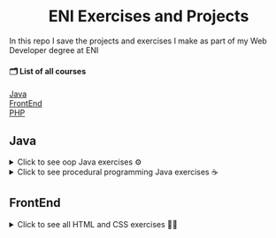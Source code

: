 <h1 align="center">ENI Exercises and Projects</h1>

In this repo I save the projects and exercises I make as part of my Web Developer degree at ENI

#### 🗂 List of all courses

[Java](#Java)  
[FrontEnd](#FrontEnd)   
[PHP](#PHP)  

## Java

<details>
<summary> Click to see oop Java exercises ⚙️ </summary>

**TP3 [Java EE Portfolio](https://github.com/sheilaJava/eni-exercises/tree/main/java/JavaEEPortfolio)** :
A portfolio for my Java EE Projects.

**TP2 [Stationary Shop](https://github.com/sheilaJava/eni-exercises/tree/main/java/stationaryShop)** :
Stationary store app.
- DAO Pattern
- JDBC driver

**TP1 [Doctors Appt](https://github.com/sheilaJava/eni-exercises/tree/main/java/DoctorsAppt)** :
Doctors' appointments booking app.
- Test classes
- ```Objects.requireNonNullElse()```
</details>

<details>
<summary> Click to see procedural programming Java exercises ☕️ </summary>

**TP11 [Simple Calendar](https://github.com/sheilaJava/eni-exercises/blob/main/java/SimpleCalendar/src/fr/eni/simpleCalendar/SimpleCalendar.java)** :
Display a monthly calendar in the console.
- Introduction to classes : ```GregorianCalendar```
- String matrix formatting : ```String.format()```

**TP10 [Scrabble](https://github.com/sheilaJava/eni-exercises/blob/main/java/Scrabble/src/fr/eni/Scrabble/Scrabble.java)** :
Simple Scrabble inspired game. Selects a random word from a text file, shuffles the letters and asks the player for the longest possible word with these letters.
- Exceptions handling : ```try```, ```catch```
- ```FileInputStream```

**TP9 [Guest List](https://github.com/sheilaJava/eni-exercises/blob/main/java/GuestList/src/fr/eni/guestList/GuestList.java)** :
Lets user add and remove guests from a guest list.
- ```break```

**TP8 [Aqua Poney](https://github.com/sheilaJava/eni-exercises/blob/main/java/AquaPoney/src/fr/eni/aquaPoney/AquaPoney.java)** :
Mini game, a race of ponies in a pool, ponies move when user press the enter key

**TP7 [Word Shuffle](https://github.com/sheilaJava/eni-exercises/blob/main/java/WordShuffle/src/fr/eni/wordShuffle/WordShuffle.java)** : 
Gets a sentence from user and return the words with shuffled letters, except the words' first a and last letters.
- ```split()```, ```toCharArray()```
- ```Random()```, ```random.nextInt()```

**TP6 [Max Value](https://github.com/sheilaJava/eni-exercises/blob/main/java/MaxValue/src/MaxValue.java)** : 
Sorts two values.
- ```Math.max()```
- ```Integer.compare()```

**TP5 [Sissa's Chessboard](https://github.com/sheilaJava/eni-exercises/blob/main/java/SissaChessboard/src/fr/eni/sissaChessboard/SissaChessboard.java)** : 
Calculates sum of rice grains on Sissa's chessboard.

**TP4 [Prime Numbers](https://github.com/sheilaJava/eni-exercises/blob/main/java/PrimeNumbers/src/fr/eni/primeNumbers/PrimeNumbers.java)** : 
Finds and displays prime numbers up to a limit chosen by the user.

**TP3 [Checks](https://github.com/sheilaJava/eni-exercises/blob/main/java/Checks/src/fr/eni/checks/Checks.java)** : 
Takes checks user input, calculates sums, averages and sorts out bigger and smaller checks.

**TP2 [Payslip](https://github.com/sheilaJava/eni-exercises/blob/main/java/payslip/src/fr/eni/payslip/Payslip.java)** : 
Creates a simple payslip depending on the user hours worked, hourly rate etc.

**TP1 [Cooking Time](https://github.com/sheilaJava/eni-exercises/blob/main/java/CookingTime/src/fr/eni/cookingtime/CookingTime.java)** : 
Calculates the required cooking time depending on the chosen meat, its weight and how cooked the user wants it.
- ```equals()```
</details>

## FrontEnd

<details>
<summary> Click to see all HTML and CSS exercises 💅🏻 </summary>


**TP1 [Form](https://github.com/sheilaJava/eni-exercises/blob/main/frontend/forms/form.html)** : 
Simple HTML form.

</details>